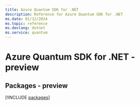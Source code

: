 ```yaml
---
title: Azure Quantum SDK for .NET
description: Reference for Azure Quantum SDK for .NET
ms.date: 01/12/2024
ms.topic: reference
ms.devlang: dotnet
ms.service: quantum
---
```

# Azure Quantum SDK for .NET - preview
## Packages - preview
[!INCLUDE [packages](quantum-index.md)]
